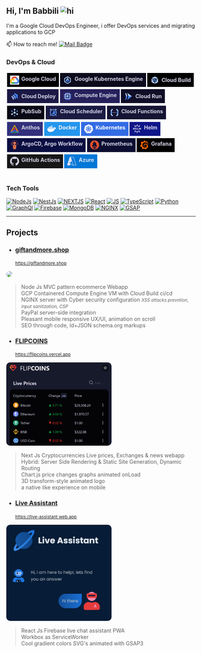 ## Hi, I'm Babbili <img src="https://user-images.githubusercontent.com/1303154/88677602-1635ba80-d120-11ea-84d8-d263ba5fc3c0.gif" width="auto" height="18px" alt="hi">

I'm a Google Cloud DevOps Engineer, i offer DevOps services and migrating applications to GCP

📫 How to reach me! [![Mail Badge](https://img.shields.io/badge/-babbili.dxb@gmail.com-ffffff?style=flat&labelColor=ffffff&logo=gmail&logoColor=ff3838)](mailto:babbili.dxb@gmail.com)


### DevOps & Cloud



<div style="display: flex; flex-wrap: wrap; align-items: center; justify-content: left;">

<div style="display:flex; gap:.4rem; padding:.4rem .5rem; background-color:#000; max-width:fit-content; font-weight: bold; color: hsl(236, 30%, 86%); margin: 0.2rem 0.1rem"><img src="./img/google-cloud-icon.svg" height="24px" width="auto" />Google Cloud</div>

<div style="display:flex; gap:.4rem; padding:.4rem .5rem; background-color: hsl(241, 42%, 8%); max-width:fit-content; font-weight: bold; color: hsl(236, 30%, 86%); margin: 0.2rem 0.1rem"><svg xmlns="http://www.w3.org/2000/svg" width="24px" height="24px" viewBox="0 0 24 24"><title>Google Kubernetes Engine</title><g data-name="Product Icons"><g ><polygon fill="#4285f4" points="14.68 13.06 19.23 15.69 19.23 16.68 14.29 13.83 14.68 13.06"/><polygon fill="#669df6" points="9.98 13.65 4.77 16.66 4.45 15.86 9.53 12.92 9.98 13.65"/><rect fill="#aecbfa" x="11.55" y="3.29" width="0.86" height="5.78"/><path fill="#aecbfa" d="M3.25,7V17L12,22l8.74-5V7L12,2Zm15.63,8.89L12,19.78,5.12,15.89V8.11L12,4.22l6.87,3.89v7.78Z"/><polygon fill="#aecbfa" points="11.98 11.5 15.96 9.21 11.98 6.91 8.01 9.21 11.98 11.5"/><polygon fill="#669df6" points="11.52 12.3 7.66 10.01 7.66 14.6 11.52 16.89 11.52 12.3"/><polygon fill="#4285f4" points="12.48 12.3 12.48 16.89 16.34 14.6 16.34 10.01 12.48 12.3"/></g></g></svg>Google Kubernetes Engine</div>

<div style="display:flex; align-items: center; gap:.4rem; padding:.4rem .5rem; background-color:#000; max-width:fit-content; font-weight: bold; color: hsl(236, 30%, 86%); margin: 0.2rem 0.1rem"><svg xmlns="http://www.w3.org/2000/svg" width="24px" height="24px" viewBox="0 0 24 24"><title>Google Cloud Build ci/cd</title><g data-name="Product Icons"><g ><g ><g ><polygon fill="#4285f4" points="12.15 16.24 15.67 14.21 15.67 10.15 14.49 9.46 10.97 15.56 12.15 16.24"/><polygon fill="#669df6" points="8.63 10.15 8.63 14.21 9.81 14.89 13.34 8.8 12.15 8.11 8.63 10.15"/></g></g></g><polygon fill="#aecbfa" points="11.46 17.45 7.24 15.01 7.24 10.15 3.49 7.98 3.49 17.18 11.46 21.78 11.46 17.45"/><polygon fill="#aecbfa" points="7.93 8.95 12.15 6.51 16.37 8.95 20.13 6.78 12.15 2.17 4.17 6.78 7.93 8.95"/><polygon fill="#aecbfa" points="17.06 15.01 12.84 17.45 12.84 21.78 20.82 17.18 20.82 7.98 17.06 10.15 17.06 15.01"/></g></svg>Cloud Build</div>



<div style="display:flex; align-items: center; gap:.4rem; padding:.4rem .5rem; background-color: hsl(246, 48%, 18%); max-width:fit-content; font-weight: bold; color: hsl(236, 30%, 86%); margin: 0.2rem 0.1rem"><svg xmlns="http://www.w3.org/2000/svg" width="24px" height="24px" viewBox="0 0 24 24"><title>Google Cloud Deploy Delivery Pipelines</title>
    <polygon points="20.39 18.24 20.39 8 11.52 2.89 11.52 7.55 16.37 10.32 16.35 15.91 20.39 18.24" style="fill:#4285f4"/>
    <polygon points="14.79 19.86 14.79 11.23 7.33 6.92 7.33 10.94 11.34 13.23 11.32 17.85 14.79 19.86" style="fill:#669df6"/>
    <polygon points="9.76 21.15 9.76 14.14 3.69 10.64 3.69 14 6.86 15.81 6.84 19.47 9.76 21.15" style="fill:#aecbfa"/>
</svg>Cloud Deploy</div>



<div style="display:flex; gap:.4rem; padding:.4rem .5rem; background-color: hsl(246, 48%, 24%); max-width:fit-content; font-weight: bold; color: hsl(236, 30%, 86%); margin: 0.2rem 0.1rem"><svg xmlns="http://www.w3.org/2000/svg" width="24px" height="24px" viewBox="0 0 24 24"><title>Google Compute Engine</title><g data-name="Product Icons"><rect fill="#aecbfa" x="9" y="9" width="6" height="6"/><rect fill="#669df6" x="11" y="2" width="2" height="4"/><rect fill="#669df6" x="7" y="2" width="2" height="4"/><rect fill="#669df6" x="15" y="2" width="2" height="4"/><rect fill="#4285f4" x="11" y="18" width="2" height="4"/><rect fill="#4285f4" x="7" y="18" width="2" height="4"/><rect fill="#4285f4" x="15" y="18" width="2" height="4"/><rect fill="#4285f4" x="19" y="10" width="2" height="4" transform="translate(8 32) rotate(-90)"/><rect fill="#4285f4" x="19" y="14" width="2" height="4" transform="translate(4 36) rotate(-90)"/><rect fill="#4285f4" x="19" y="6" width="2" height="4" transform="translate(12 28) rotate(-90)"/><rect fill="#669df6" x="3" y="10" width="2" height="4" transform="translate(-8 16) rotate(-90)"/><rect fill="#669df6" x="3" y="14" width="2" height="4" transform="translate(-12 20) rotate(-90)"/><rect fill="#669df6" x="3" y="6" width="2" height="4" transform="translate(-4 12) rotate(-90)"/><path fill="#aecbfa" d="M5,5V19H19V5ZM17,17H7V7H17Z"/><polygon fill="#669df6" points="9 15 15 15 12 12 9 15"/><polygon fill="#4285f4" points="12 12 15 15 15 9 12 12"/></g></svg>Compute Engine</div>


<div style="display:flex; align-items: center; gap:.4rem; padding:.4rem .5rem; background-color: hsl(246, 48%, 10%); max-width:fit-content; font-weight: bold; color: hsl(236, 30%, 86%); margin: 0.2rem 0.1rem"><svg xmlns="http://www.w3.org/2000/svg" width="24px" height="24px" viewBox="0 0 24 24"><title>Serverless Google Cloud Run services, Cloud Run Jobs</title><g data-name="Product Icons"><g ><polygon fill="#aecbfa" points="8.9 2.63 12.02 12 21.38 12 8.9 2.63"/><polygon fill="#4285f4" points="21.38 12 12.02 12 8.9 21.38 21.38 12"/><polygon fill="#4285f4" points="3.44 21.38 6.57 19.81 8.9 12 5.78 12 3.44 21.38"/><polygon fill="#aecbfa" points="3.44 2.63 5.78 12 8.9 12 6.57 4.19 3.44 2.63"/></g></g></svg>Cloud Run</div>

<div style="display:flex; gap:.4rem; padding:.4rem .5rem; background-color: hsl(241, 43%, 6%); max-width:fit-content; font-weight: bold; color: hsl(236, 30%, 86%); margin: 0.2rem 0.1rem"><svg xmlns="http://www.w3.org/2000/svg" xmlns:xlink="http://www.w3.org/1999/xlink" width="24px" height="24px" viewBox="0 0 24 24"><defs><filter id="luminosity-noclip" x="4.64" y="4.19" width="14.73" height="12.76" filterUnits="userSpaceOnUse" color-interpolation-filters="sRGB"><feFlood flood-color="#fff" result="bg"/><feBlend in="SourceGraphic" in2="bg"/></filter><mask id="mask" x="4.64" y="4.19" width="14.73" height="12.76" maskUnits="userSpaceOnUse"><circle filter="url(#luminosity-noclip)" cx="12" cy="12.23" r="3.58"/></mask></defs><title>Google Cloud PubSub realtime streaming messaging system</title><g data-name="Product Icons"><circle fill="#669df6" cx="18.97" cy="8.21" r="1.72"/><circle fill="#669df6" cx="5.03" cy="8.21" r="1.72"/><circle fill="#669df6" cx="12" cy="20.28" r="1.72"/><g mask="url(#mask)"><rect fill="#4285f4" x="14.69" y="10.22" width="1.59" height="8.04" transform="matrix(0.5, -0.87, 0.87, 0.5, -4.59, 20.53)"/><rect fill="#4285f4" x="4.49" y="13.45" width="8.04" height="1.59" transform="translate(-5.98 6.17) rotate(-30)"/><rect fill="#4285f4" x="11.2" y="4.19" width="1.59" height="8.04"/></g><circle fill="#aecbfa" cx="12" cy="12.23" r="2.78"/><circle fill="#aecbfa" cx="5.03" cy="16.25" r="2.19"/><circle fill="#aecbfa" cx="18.97" cy="16.25" r="2.19"/><circle fill="#aecbfa" cx="12" cy="4.19" r="2.19"/></g></svg>PubSub</div>


<div style="display:flex; gap:.4rem; padding:.4rem .5rem; background-color: hsl(241, 43%, 18%); max-width:fit-content; font-weight: bold; color: hsl(236, 30%, 86%); margin: 0.2rem 0.1rem"><svg xmlns="http://www.w3.org/2000/svg" width="24px" height="24px" viewBox="0 0 24 24"><title>Google Cloud Scheduler</title><g data-name="Product Icons"><path fill="#669df6" d="M20,21a1,1,0,0,1-.7-.29l-2-2a1,1,0,0,1,1.41-1.41l2,2a1,1,0,0,1,0,1.41A1,1,0,0,1,20,21Z"/><path fill="#669df6" d="M4,21a1,1,0,0,1-.7-1.71l2-2a1,1,0,0,1,1.42,0,1,1,0,0,1,0,1.41l-2,2A1,1,0,0,1,4,21Z"/><path fill="#4285f4" d="M5.47,17.13,4.25,18.35a11.13,11.13,0,0,0,1.42,1.41l1.22-1.22Z"/><path fill="#4285f4" d="M19.73,18.31l-1-1a1.19,1.19,0,0,0-.23-.16l-1.34,1.34a1.19,1.19,0,0,0,.16.23l1,1A11.13,11.13,0,0,0,19.73,18.31Z"/><g data-name="colored-32/scheduler"><rect fill="none" width="24" height="24"/><g ><g ><path fill="#669df6" d="M12,21a9,9,0,1,1,9-9A9,9,0,0,1,12,21Zm0-2a7,7,0,1,0-7-7A7,7,0,0,0,12,19Z"/><path id="Oval" fill="#4285f4" d="M12,17a5,5,0,0,0,5-5,5,5,0,0,0-5-5v5L7.92,14.91A5,5,0,0,0,12,17Z"/></g></g></g><path fill="#aecbfa" d="M4,6.07a1,1,0,0,1-.71-1.71l2-2a1,1,0,0,1,1.42,0,1,1,0,0,1,0,1.41l-2,2A1,1,0,0,1,4,6.07Z"/><path fill="#aecbfa" d="M20,6.07a1,1,0,0,1-.71-.3l-2-2a1,1,0,0,1,0-1.41,1,1,0,0,1,1.42,0l2,2A1,1,0,0,1,20,6.07Z"/></g></svg>Cloud Scheduler</div>


<div style="display:flex; gap:.4rem; padding:.4rem .5rem; background-color: hsl(241, 43%, 14%); max-width:fit-content; font-weight: bold; color: hsl(236, 30%, 86%); margin: 0.2rem 0.1rem"><svg xmlns="http://www.w3.org/2000/svg" width="24px" height="24px" viewBox="0 0 24 24"><title>Servereless Google Cloud Functions</title><g data-name="Product Icons"><g data-name="colored-32/functions"><g ><polygon fill="#669df6" points="2 15.56 5 18 5 6 2 8.43 2 15.56"/><polygon fill="#4285f4" points="2 10 5 8 5 6 2 10"/><polygon fill="#4285f4" points="5 18 5 16 2 14 5 18"/><polygon fill="#aecbfa" points="8 20 2 14 2 18 6 22 8 20"/></g></g><polygon fill="#aecbfa" points="5.99 2.01 2 6 2.01 10 7.99 4.01 5.99 2.01"/><g data-name="colored-32/functions"><g data-name="Shape"><polygon fill="#669df6" points="22 8.45 19 6.01 19 18.01 22 15.59 22 8.45"/><polygon fill="#4285f4" points="22 14.01 19 16.01 19 18.01 22 14.01"/><polygon fill="#4285f4" points="19 6.01 19 8.01 22 10.01 19 6.01"/><polygon fill="#aecbfa" points="16 4.01 22 10.01 22 6.01 18 2.01 16 4.01"/></g></g><polygon fill="#aecbfa" points="18.01 22 22 18.01 21.99 14.01 16.01 20 18.01 22"/><circle id="Oval" fill="#aecbfa" cx="8" cy="12" r="1"/><circle id="Oval-2" data-name="Oval" fill="#aecbfa" cx="12" cy="12" r="1"/><circle id="Oval-3" data-name="Oval" fill="#aecbfa" cx="15.99" cy="12" r="1"/></g></svg>Cloud Functions</div>



<div style="display:flex; gap:.4rem; padding:.4rem .5rem; background-color: hsl(241, 43%, 34%); max-width:fit-content; font-weight: bold; color: hsl(236, 30%, 86%); margin: 0.2rem 0.1rem"><svg version="1.1" id="Layer_1" xmlns="http://www.w3.org/2000/svg" xmlns:xlink="http://www.w3.org/1999/xlink" x="0px" y="0px" width="24px" height="24px" viewBox="0 0 24 24" style="enable-background:new 0 0 24 24;" xml:space="preserve"><title>Multi-cloud Kubernetes Engine</title>
<polygon fill="#FEBC00" points="6,15.8 12,5.3 18,15.8 23,20.8 23.2,21 23.2,21 12,1.6 0.8,21 0.8,21 1,20.8 "/>
<g>
	<g>
		<polygon fill="#EE3C2B" points="12,9.7 1,20.8 5.6,18.7 12,12.3 18.4,18.7 23,20.8 "/>
	</g>
</g>
<polygon fill="#2BAA4F" points="6,20.6 1.8,22.4 22.2,22.4 18,20.6 "/>
<polygon fill="#3982F8" points="23,20.8 12,15.8 1,20.8 0,22.4 1.8,22.4 12,17.8 22.2,22.4 24,22.4 "/>
</svg>Anthos</div>


<div style="display:flex; gap:.4rem; padding:.4rem .5rem; background-color: #2496ED; max-width:fit-content; font-weight: bold; color: hsl(236, 30%, 97%); margin: 0.2rem 0.1rem"><svg width="24" height="24" viewBox="0 0 24 24" xmlns="http://www.w3.org/2000/svg"><title>Docker</title><path fill="hsl(236, 30%, 97%)" d="M13.983 11.078h2.119a.186.186 0 00.186-.185V9.006a.186.186 0 00-.186-.186h-2.119a.185.185 0 00-.185.185v1.888c0 .102.083.185.185.185m-2.954-5.43h2.118a.186.186 0 00.186-.186V3.574a.186.186 0 00-.186-.185h-2.118a.185.185 0 00-.185.185v1.888c0 .102.082.185.185.185m0 2.716h2.118a.187.187 0 00.186-.186V6.29a.186.186 0 00-.186-.185h-2.118a.185.185 0 00-.185.185v1.887c0 .102.082.185.185.186m-2.93 0h2.12a.186.186 0 00.184-.186V6.29a.185.185 0 00-.185-.185H8.1a.185.185 0 00-.185.185v1.887c0 .102.083.185.185.186m-2.964 0h2.119a.186.186 0 00.185-.186V6.29a.185.185 0 00-.185-.185H5.136a.186.186 0 00-.186.185v1.887c0 .102.084.185.186.186m5.893 2.715h2.118a.186.186 0 00.186-.185V9.006a.186.186 0 00-.186-.186h-2.118a.185.185 0 00-.185.185v1.888c0 .102.082.185.185.185m-2.93 0h2.12a.185.185 0 00.184-.185V9.006a.185.185 0 00-.184-.186h-2.12a.185.185 0 00-.184.185v1.888c0 .102.083.185.185.185m-2.964 0h2.119a.185.185 0 00.185-.185V9.006a.185.185 0 00-.184-.186h-2.12a.186.186 0 00-.186.186v1.887c0 .102.084.185.186.185m-2.92 0h2.12a.185.185 0 00.184-.185V9.006a.185.185 0 00-.184-.186h-2.12a.185.185 0 00-.184.185v1.888c0 .102.082.185.185.185M23.763 9.89c-.065-.051-.672-.51-1.954-.51-.338.001-.676.03-1.01.087-.248-1.7-1.653-2.53-1.716-2.566l-.344-.199-.226.327c-.284.438-.49.922-.612 1.43-.23.97-.09 1.882.403 2.661-.595.332-1.55.413-1.744.42H.751a.751.751 0 00-.75.748 11.376 11.376 0 00.692 4.062c.545 1.428 1.355 2.48 2.41 3.124 1.18.723 3.1 1.137 5.275 1.137.983.003 1.963-.086 2.93-.266a12.248 12.248 0 003.823-1.389c.98-.567 1.86-1.288 2.61-2.136 1.252-1.418 1.998-2.997 2.553-4.4h.221c1.372 0 2.215-.549 2.68-1.009.309-.293.55-.65.707-1.046l.098-.288Z"/></svg>Docker</div>

<div style="display:flex; gap:.4rem; padding:.4rem .5rem; background-color: #326CE5; max-width:fit-content; font-weight: bold; color: #fff; margin: 0.2rem 0.1rem"><svg with="24px" height="24px" viewBox="0 0 24 24" xmlns="http://www.w3.org/2000/svg"><title>Kubernetes</title><path fill="#fff" d="M10.204 14.35l.007.01-.999 2.413a5.171 5.171 0 0 1-2.075-2.597l2.578-.437.004.005a.44.44 0 0 1 .484.606zm-.833-2.129a.44.44 0 0 0 .173-.756l.002-.011L7.585 9.7a5.143 5.143 0 0 0-.73 3.255l2.514-.725.002-.009zm1.145-1.98a.44.44 0 0 0 .699-.337l.01-.005.15-2.62a5.144 5.144 0 0 0-3.01 1.442l2.147 1.523.004-.002zm.76 2.75l.723.349.722-.347.18-.78-.5-.623h-.804l-.5.623.179.779zm1.5-3.095a.44.44 0 0 0 .7.336l.008.003 2.134-1.513a5.188 5.188 0 0 0-2.992-1.442l.148 2.615.002.001zm10.876 5.97l-5.773 7.181a1.6 1.6 0 0 1-1.248.594l-9.261.003a1.6 1.6 0 0 1-1.247-.596l-5.776-7.18a1.583 1.583 0 0 1-.307-1.34L2.1 5.573c.108-.47.425-.864.863-1.073L11.305.513a1.606 1.606 0 0 1 1.385 0l8.345 3.985c.438.209.755.604.863 1.073l2.062 8.955c.108.47-.005.963-.308 1.34zm-3.289-2.057c-.042-.01-.103-.026-.145-.034-.174-.033-.315-.025-.479-.038-.35-.037-.638-.067-.895-.148-.105-.04-.18-.165-.216-.216l-.201-.059a6.45 6.45 0 0 0-.105-2.332 6.465 6.465 0 0 0-.936-2.163c.052-.047.15-.133.177-.159.008-.09.001-.183.094-.282.197-.185.444-.338.743-.522.142-.084.273-.137.415-.242.032-.024.076-.062.11-.089.24-.191.295-.52.123-.736-.172-.216-.506-.236-.745-.045-.034.027-.08.062-.111.088-.134.116-.217.23-.33.35-.246.25-.45.458-.673.609-.097.056-.239.037-.303.033l-.19.135a6.545 6.545 0 0 0-4.146-2.003l-.012-.223c-.065-.062-.143-.115-.163-.25-.022-.268.015-.557.057-.905.023-.163.061-.298.068-.475.001-.04-.001-.099-.001-.142 0-.306-.224-.555-.5-.555-.275 0-.499.249-.499.555l.001.014c0 .041-.002.092 0 .128.006.177.044.312.067.475.042.348.078.637.056.906a.545.545 0 0 1-.162.258l-.012.211a6.424 6.424 0 0 0-4.166 2.003 8.373 8.373 0 0 1-.18-.128c-.09.012-.18.04-.297-.029-.223-.15-.427-.358-.673-.608-.113-.12-.195-.234-.329-.349-.03-.026-.077-.062-.111-.088a.594.594 0 0 0-.348-.132.481.481 0 0 0-.398.176c-.172.216-.117.546.123.737l.007.005.104.083c.142.105.272.159.414.242.299.185.546.338.743.522.076.082.09.226.1.288l.16.143a6.462 6.462 0 0 0-1.02 4.506l-.208.06c-.055.072-.133.184-.215.217-.257.081-.546.11-.895.147-.164.014-.305.006-.48.039-.037.007-.09.02-.133.03l-.004.002-.007.002c-.295.071-.484.342-.423.608.061.267.349.429.645.365l.007-.001.01-.003.129-.029c.17-.046.294-.113.448-.172.33-.118.604-.217.87-.256.112-.009.23.069.288.101l.217-.037a6.5 6.5 0 0 0 2.88 3.596l-.09.218c.033.084.069.199.044.282-.097.252-.263.517-.452.813-.091.136-.185.242-.268.399-.02.037-.045.095-.064.134-.128.275-.034.591.213.71.248.12.556-.007.69-.282v-.002c.02-.039.046-.09.062-.127.07-.162.094-.301.144-.458.132-.332.205-.68.387-.897.05-.06.13-.082.215-.105l.113-.205a6.453 6.453 0 0 0 4.609.012l.106.192c.086.028.18.042.256.155.136.232.229.507.342.84.05.156.074.295.145.457.016.037.043.09.062.129.133.276.442.402.69.282.247-.118.341-.435.213-.71-.02-.039-.045-.096-.065-.134-.083-.156-.177-.261-.268-.398-.19-.296-.346-.541-.443-.793-.04-.13.007-.21.038-.294-.018-.022-.059-.144-.083-.202a6.499 6.499 0 0 0 2.88-3.622c.064.01.176.03.213.038.075-.05.144-.114.28-.104.266.039.54.138.87.256.154.06.277.128.448.173.036.01.088.019.13.028l.009.003.007.001c.297.064.584-.098.645-.365.06-.266-.128-.537-.423-.608zM16.4 9.701l-1.95 1.746v.005a.44.44 0 0 0 .173.757l.003.01 2.526.728a5.199 5.199 0 0 0-.108-1.674A5.208 5.208 0 0 0 16.4 9.7zm-4.013 5.325a.437.437 0 0 0-.404-.232.44.44 0 0 0-.372.233h-.002l-1.268 2.292a5.164 5.164 0 0 0 3.326.003l-1.27-2.296h-.01zm1.888-1.293a.44.44 0 0 0-.27.036.44.44 0 0 0-.214.572l-.003.004 1.01 2.438a5.15 5.15 0 0 0 2.081-2.615l-2.6-.44-.004.005z"/></svg>Kubernetes</div>


<div style="display:flex; gap:.4rem; padding:.4rem .5rem; background-color: #0F1689; max-width:fit-content; font-weight: bold; color: hsl(236, 30%, 88%); margin: 0.2rem 0.1rem"><svg width="24" height="24" viewBox="0 0 24 24" xmlns="http://www.w3.org/2000/svg"><title>Helm</title><path fill="hsl(236, 30%, 88%)" d="M12.337 0c-.475 0-.861 1.016-.861 2.269 0 .527.069 1.011.183 1.396a8.514 8.514 0 0 0-3.961 1.22 5.229 5.229 0 0 0-.595-1.093c-.606-.866-1.34-1.436-1.79-1.43a.381.381 0 0 0-.217.066c-.39.273-.123 1.326.596 2.353.267.381.559.705.84.948a8.683 8.683 0 0 0-1.528 1.716h1.734a7.179 7.179 0 0 1 5.381-2.421 7.18 7.18 0 0 1 5.382 2.42h1.733a8.687 8.687 0 0 0-1.32-1.53c.35-.249.735-.643 1.078-1.133.719-1.027.986-2.08.596-2.353a.382.382 0 0 0-.217-.065c-.45-.007-1.184.563-1.79 1.43a4.897 4.897 0 0 0-.676 1.325 8.52 8.52 0 0 0-3.899-1.42c.12-.39.193-.887.193-1.429 0-1.253-.386-2.269-.862-2.269zM1.624 9.443v5.162h1.358v-1.968h1.64v1.968h1.357V9.443H4.62v1.838H2.98V9.443zm5.912 0v5.162h3.21v-1.108H8.893v-.95h1.64v-1.142h-1.64v-.84h1.853V9.443zm4.698 0v5.162h3.218v-1.362h-1.86v-3.8zm4.706 0v5.162h1.364v-2.643l1.357 1.225 1.35-1.232v2.65h1.365V9.443h-.614l-2.1 1.914-2.109-1.914zm-11.82 7.28a8.688 8.688 0 0 0 1.412 1.548 5.206 5.206 0 0 0-.841.948c-.719 1.027-.985 2.08-.596 2.353.39.273 1.289-.338 2.007-1.364a5.23 5.23 0 0 0 .595-1.092 8.514 8.514 0 0 0 3.961 1.219 5.01 5.01 0 0 0-.183 1.396c0 1.253.386 2.269.861 2.269.476 0 .862-1.016.862-2.269 0-.542-.072-1.04-.193-1.43a8.52 8.52 0 0 0 3.9-1.42c.121.4.352.865.675 1.327.719 1.026 1.617 1.637 2.007 1.364.39-.273.123-1.326-.596-2.353-.343-.49-.727-.885-1.077-1.135a8.69 8.69 0 0 0 1.202-1.36h-1.771a7.174 7.174 0 0 1-5.227 2.252 7.174 7.174 0 0 1-5.226-2.252z"/></svg>Helm</div>

<div style="display:flex; gap:.4rem; padding:.4rem .5rem; background-color: hsl(237, 70%, 15%); max-width:fit-content; font-weight: bold; color: hsl(236, 30%, 86%); margin: 0.2rem 0.1rem"><svg width="24" height="24" viewBox="0 0 24 24" xmlns="http://www.w3.org/2000/svg"><title>Argo</title><path fill="#EF7B4D" d="M12.581 0c.436.037.871.1 1.299.186 1.679.383 3.121 1.213 4.382 2.365 1.161 1.06 1.917 2.372 2.335 3.881.089.321.216.56.586.624.205.035.238.245.239.43.003.646.002 1.294.002 1.94l-.002 1.21c-.001.356-.116.479-.466.474-.211-.003-.293.119-.344.291-.146.489-.33.966-.552 1.426-.818 1.682-2.084 2.938-3.688 3.87-.077.045-.155.088-.233.131-.252.137-.258.146-.155.415.114.299.358.529.664.625.269.096.553.134.827.21a.672.672 0 0 1 .236.094c-.066.082-.156.067-.231.082-.36.073-.713.184-1.086.17a1.275 1.275 0 0 1-.438-.064c-.114-.045-.152-.006-.176.109a5.354 5.354 0 0 0-.084.92c-.015.617-.071 1.23-.112 1.844-.042.598-.018.651.558.842.281.094.563.187.842.286.069.024.15.038.192.117-.04.057-.098.035-.146.035-.493.003-.985.005-1.478.001-.524-.005-.806-.282-.845-.803-.055-.762-.12-1.524-.182-2.286a.947.947 0 0 0-.026-.12c-.079.455-.065.879-.084 1.298-.023.528-.008 1.057-.007 1.584 0 .27.086.388.335.483.359.135.711.295 1.114.262.141-.012.276.062.402.129.032.017.073.033.069.073-.004.043-.049.047-.084.045-.657-.019-1.317.065-1.972-.028-.323-.046-.533-.236-.631-.552-.094-.303-.114-.617-.137-.93-.046-.626-.078-1.253-.116-1.88a.222.222 0 0 0-.061-.171.282.282 0 0 0-.031.193c-.002.956-.002 1.911-.001 2.866 0 .388.123.575.494.708.481.172.976.298 1.47.423.11.028.225.047.242.192h-1.852c-.051-.01-.103-.022-.155-.03-.701-.1-1.001-.372-1.143-1.042l-.067-.331-.226-1.103c-.069.12-.118.25-.144.386-.083.399-.151.802-.243 1.2-.113.493-.444.763-.932.857l-.33.063H8.558c.057-.171.216-.185.355-.221.476-.127.96-.223 1.417-.409a.603.603 0 0 0 .397-.521c.058-.435.002-.865-.013-1.296a1.528 1.528 0 0 0-.078-.315.405.405 0 0 0-.071.207c-.026.296-.049.591-.075.886-.038.432-.273.716-.679.81a1.702 1.702 0 0 1-.37.045c-.557.003-1.115-.001-1.673-.005-.048 0-.109.019-.148-.065.178-.103.377-.168.582-.187a5.67 5.67 0 0 0 .939-.193c.42-.114.522-.249.512-.687-.023-.931-.091-1.86-.069-2.791.004-.184.001-.368.001-.551a2.387 2.387 0 0 0-.05.385 40.299 40.299 0 0 1-.186 2.623c-.052.513-.296.748-.804.805-.446.051-.889.002-1.332-.02-.108-.006-.234.012-.339-.064.043-.066.106-.07.16-.087.362-.115.725-.224 1.086-.344.246-.081.35-.235.355-.492a2.241 2.241 0 0 0-.003-.232 45.315 45.315 0 0 1-.105-2.149 5.487 5.487 0 0 0-.035-.478c-.024-.188-.131-.287-.295-.258-.505.092-.99-.006-1.473-.139-.059-.016-.134-.007-.178-.088a.986.986 0 0 1 .285-.09c.255-.052.507-.121.753-.208.312-.112.564-.347.695-.651.089-.203.056-.317-.112-.398-1.418-.683-2.512-1.73-3.391-3.017a8.152 8.152 0 0 1-1.123-2.447c-.067-.246-.156-.3-.383-.26-.306.053-.401.006-.535-.273v-3.49c.144-.303.205-.341.534-.329.235.01.247-.004.309-.242.396-1.508 1.082-2.861 2.171-3.988C6.9 1.42 8.523.631 10.34.203c.456-.108.922-.15 1.387-.203h.854Zm7.974 8.948a7.34 7.34 0 0 0-.048-.938 8.353 8.353 0 0 0-.099-.65c-.598-2.964-2.344-5.02-5.051-6.268-1.553-.715-3.21-.835-4.878-.511-3.248.633-5.396 2.583-6.539 5.652-.436 1.173-.495 2.406-.37 3.65.087.935.339 1.846.745 2.694.585 1.213 1.444 2.207 2.477 3.058.343.286.719.528 1.121.719.235.111.247.105.245-.146.006-.16.003-.32-.009-.48-.125-1.02-.142-2.045-.169-3.069a.392.392 0 0 0-.184-.353c-.385-.268-.713-.592-.921-1.019-.474-.97-.372-2.361.813-3.215.136-.097.217-.19.198-.373a1.724 1.724 0 0 1 .031-.442c.177-1.187.748-2.138 1.722-2.84.68-.492 1.442-.772 2.286-.782.483-.007.953.11 1.414.244 1.609.467 2.846 2.07 2.845 3.697a.64.64 0 0 0 .268.565c.463.371.821.83.943 1.426.22 1.077-.083 1.982-.979 2.634-.266.194-.347.406-.333.698.002.047 0 .095-.002.142l-.062 1.439c-.025.586-.138 1.165-.117 1.754.008.223.006.226.201.128a7.46 7.46 0 0 0 2.393-1.903c1.32-1.577 2.074-3.372 2.059-5.511ZM9.117 12.102c1.489.021 2.443-1.578 1.716-2.879a1.937 1.937 0 0 0-1.699-.991c-1.094-.004-1.954.822-1.958 1.881-.005 1.148.813 1.985 1.941 1.989Zm5.794 0c1.101.002 1.935-.823 1.935-1.917 0-1.091-.846-1.949-1.92-1.947-1.064.003-1.94.866-1.943 1.915-.003 1.105.831 1.948 1.928 1.949Zm-1.472 1.937c-.208.128-.407.277-.63.384-.536.257-1.063.257-1.579-.048-.158-.094-.308-.201-.464-.298-.047-.028-.092-.103-.15-.062-.044.03-.01.1-.001.151.037.179.064.362.082.544.027.565.293.992.742 1.31a.984.984 0 0 0 .791.186c.565-.119 1.025-.614 1.124-1.218.043-.266.005-.544.109-.803a.133.133 0 0 0-.024-.146Zm-8.78-4.92c-.012-1.102.143-2.055.54-2.961.633-1.443 1.642-2.553 2.98-3.374a.378.378 0 0 1 .459.067c.06.06.036.118.01.178a1.09 1.09 0 0 1-.48.51c-1.079.639-1.829 1.571-2.357 2.688a6.325 6.325 0 0 0-.618 2.986c.055 1.309.439 2.516 1.213 3.588.088.104.148.23.173.365.01.08.059.168-.031.228a.312.312 0 0 1-.288.041.502.502 0 0 1-.234-.185c-.72-.979-1.193-2.056-1.331-3.273-.036-.326-.004-.653-.036-.858ZM8.94 2.34a.373.373 0 0 1 .378-.382c.211.001.409.226.416.473.004.138-.309.39-.476.386-.189-.005-.318-.2-.318-.477Zm-.465 7.48a.609.609 0 0 1 .586-.631c.38-.003.671.271.675.633.004.356-.27.622-.639.621-.38-.002-.621-.241-.622-.623Zm6.496.623c-.381-.002-.625-.255-.621-.646a.635.635 0 0 1 .596-.613.656.656 0 0 1 .669.643c.001.354-.275.618-.644.616Z"/></svg>ArgoCD, Argo Workflow</div>


<div style="display:flex; gap:.4rem; padding:.4rem .5rem; background-color: hsl(237, 60%, 12%); max-width:fit-content; font-weight: bold; color: hsl(236, 30%, 86%); margin: 0.2rem 0.1rem"><svg with="24" height="24" viewBox="0 0 24 24" xmlns="http://www.w3.org/2000/svg"><title>Prometheus</title><path fill="#E6522C" d="M12 0C5.373 0 0 5.372 0 12c0 6.627 5.373 12 12 12s12-5.373 12-12c0-6.628-5.373-12-12-12zm0 22.46c-1.885 0-3.414-1.26-3.414-2.814h6.828c0 1.553-1.528 2.813-3.414 2.813zm5.64-3.745H6.36v-2.046h11.28v2.046zm-.04-3.098H6.391c-.037-.043-.075-.086-.111-.13-1.155-1.401-1.427-2.133-1.69-2.879-.005-.025 1.4.287 2.395.511 0 0 .513.119 1.262.255-.72-.843-1.147-1.915-1.147-3.01 0-2.406 1.845-4.508 1.18-6.207.648.053 1.34 1.367 1.387 3.422.689-.951.977-2.69.977-3.755 0-1.103.727-2.385 1.454-2.429-.648 1.069.168 1.984.894 4.256.272.854.237 2.29.447 3.201.07-1.892.395-4.652 1.595-5.605-.529 1.2.079 2.702.494 3.424.671 1.164 1.078 2.047 1.078 3.716a4.642 4.642 0 01-1.11 2.996c.792-.149 1.34-.283 1.34-.283l2.573-.502s-.374 1.538-1.81 3.019z"/></svg>Prometheus</div>


<div style="display:flex; gap:.4rem; padding:.4rem .5rem; background-color: #000; max-width:fit-content; font-weight: bold; color: hsl(236, 30%, 86%); margin: 0.2rem 0.1rem"><svg width="24" height="24" viewBox="0 0 24 24" xmlns="http://www.w3.org/2000/svg"><title>Grafana</title><path fill="#F46800" d="M23.02 10.59a8.578 8.578 0 0 0-.862-3.034 8.911 8.911 0 0 0-1.789-2.445c.337-1.342-.413-2.505-.413-2.505-1.292-.08-2.113.4-2.416.62-.052-.02-.102-.044-.154-.064-.22-.089-.446-.172-.677-.247-.231-.073-.47-.14-.711-.197a9.867 9.867 0 0 0-.875-.161C14.557.753 12.94 0 12.94 0c-1.804 1.145-2.147 2.744-2.147 2.744l-.018.093c-.098.029-.2.057-.298.088-.138.042-.275.094-.413.143-.138.055-.275.107-.41.166a8.869 8.869 0 0 0-1.557.87l-.063-.029c-2.497-.955-4.716.195-4.716.195-.203 2.658.996 4.33 1.235 4.636a11.608 11.608 0 0 0-.607 2.635C1.636 12.677.953 15.014.953 15.014c1.926 2.214 4.171 2.351 4.171 2.351.003-.002.006-.002.006-.005.285.509.615.994.986 1.446.156.19.32.371.488.548-.704 2.009.099 3.68.099 3.68 2.144.08 3.553-.937 3.849-1.173a9.784 9.784 0 0 0 3.164.501h.08l.055-.003.107-.002.103-.005.003.002c1.01 1.44 2.788 1.646 2.788 1.646 1.264-1.332 1.337-2.653 1.337-2.94v-.058c0-.02-.003-.039-.003-.06.265-.187.52-.387.758-.6a7.875 7.875 0 0 0 1.415-1.7c1.43.083 2.437-.885 2.437-.885-.236-1.49-1.085-2.216-1.264-2.354l-.018-.013-.016-.013a.217.217 0 0 1-.031-.02c.008-.092.016-.18.02-.27.011-.162.016-.323.016-.48v-.253l-.005-.098-.008-.135a1.891 1.891 0 0 0-.01-.13c-.003-.042-.008-.083-.013-.125l-.016-.124-.018-.122a6.215 6.215 0 0 0-2.032-3.73 6.015 6.015 0 0 0-3.222-1.46 6.292 6.292 0 0 0-.85-.048l-.107.002h-.063l-.044.003-.104.008a4.777 4.777 0 0 0-3.335 1.695c-.332.4-.592.84-.768 1.297a4.594 4.594 0 0 0-.312 1.817l.003.091c.005.055.007.11.013.164a3.615 3.615 0 0 0 .698 1.82 3.53 3.53 0 0 0 1.827 1.282c.33.098.66.14.971.137.039 0 .078 0 .114-.002l.063-.003c.02 0 .041-.003.062-.003.034-.002.065-.007.099-.01.007 0 .018-.003.028-.003l.031-.005.06-.008a1.18 1.18 0 0 0 .112-.02c.036-.008.072-.013.109-.024a2.634 2.634 0 0 0 .914-.415c.028-.02.056-.041.085-.065a.248.248 0 0 0 .039-.35.244.244 0 0 0-.309-.06l-.078.042c-.09.044-.184.083-.283.116a2.476 2.476 0 0 1-.475.096c-.028.003-.054.006-.083.006l-.083.002c-.026 0-.054 0-.08-.002l-.102-.006h-.012l-.024.006c-.016-.003-.031-.003-.044-.006-.031-.002-.06-.007-.091-.01a2.59 2.59 0 0 1-.724-.213 2.557 2.557 0 0 1-.667-.438 2.52 2.52 0 0 1-.805-1.475 2.306 2.306 0 0 1-.029-.444l.006-.122v-.023l.002-.031c.003-.021.003-.04.005-.06a3.163 3.163 0 0 1 1.352-2.29 3.12 3.12 0 0 1 .937-.43 2.946 2.946 0 0 1 .776-.101h.06l.07.002.045.003h.026l.07.005a4.041 4.041 0 0 1 1.635.49 3.94 3.94 0 0 1 1.602 1.662 3.77 3.77 0 0 1 .397 1.414l.005.076.003.075c.002.026.002.05.002.075 0 .024.003.052 0 .07v.065l-.002.073-.008.174a6.195 6.195 0 0 1-.08.639 5.1 5.1 0 0 1-.267.927 5.31 5.31 0 0 1-.624 1.13 5.052 5.052 0 0 1-3.237 2.014 4.82 4.82 0 0 1-.649.066l-.039.003h-.287a6.607 6.607 0 0 1-1.716-.265 6.776 6.776 0 0 1-3.4-2.274 6.75 6.75 0 0 1-.746-1.15 6.616 6.616 0 0 1-.714-2.596l-.005-.083-.002-.02v-.056l-.003-.073v-.096l-.003-.104v-.07l.003-.163c.008-.22.026-.45.054-.678a8.707 8.707 0 0 1 .28-1.355c.128-.444.286-.872.473-1.277a7.04 7.04 0 0 1 1.456-2.1 5.925 5.925 0 0 1 .953-.763c.169-.111.343-.213.524-.306.089-.05.182-.091.273-.135.047-.02.093-.042.138-.062a7.177 7.177 0 0 1 .714-.267l.145-.045c.049-.015.098-.026.148-.041.098-.029.197-.052.296-.076.049-.013.1-.02.15-.033l.15-.032.151-.028.076-.013.075-.01.153-.024c.057-.01.114-.013.171-.023l.169-.021c.036-.003.073-.008.106-.01l.073-.008.036-.003.042-.002c.057-.003.114-.008.171-.01l.086-.006h.023l.037-.003.145-.007a7.999 7.999 0 0 1 1.708.125 7.917 7.917 0 0 1 2.048.68 8.253 8.253 0 0 1 1.672 1.09l.09.077.089.078c.06.052.114.107.171.159.057.052.112.106.166.16.052.055.107.107.159.164a8.671 8.671 0 0 1 1.41 1.978c.012.026.028.052.04.078l.04.078.075.156c.023.051.05.1.07.153l.065.15a8.848 8.848 0 0 1 .45 1.34.19.19 0 0 0 .201.142.186.186 0 0 0 .172-.184c.01-.246.002-.532-.024-.856z"/></svg>Grafana</div>


<div style="display:flex; gap:.4rem; padding:.4rem .5rem; background-color: #181717; max-width:fit-content; font-weight: bold; color: hsl(236, 30%, 86%); margin: 0.2rem 0.1rem"><svg width="24" height="24" viewBox="0 0 24 24" xmlns="http://www.w3.org/2000/svg"><title>GitHub</title><path fill="hsl(236, 30%, 86%)" d="M12 .297c-6.63 0-12 5.373-12 12 0 5.303 3.438 9.8 8.205 11.385.6.113.82-.258.82-.577 0-.285-.01-1.04-.015-2.04-3.338.724-4.042-1.61-4.042-1.61C4.422 18.07 3.633 17.7 3.633 17.7c-1.087-.744.084-.729.084-.729 1.205.084 1.838 1.236 1.838 1.236 1.07 1.835 2.809 1.305 3.495.998.108-.776.417-1.305.76-1.605-2.665-.3-5.466-1.332-5.466-5.93 0-1.31.465-2.38 1.235-3.22-.135-.303-.54-1.523.105-3.176 0 0 1.005-.322 3.3 1.23.96-.267 1.98-.399 3-.405 1.02.006 2.04.138 3 .405 2.28-1.552 3.285-1.23 3.285-1.23.645 1.653.24 2.873.12 3.176.765.84 1.23 1.91 1.23 3.22 0 4.61-2.805 5.625-5.475 5.92.42.36.81 1.096.81 2.22 0 1.606-.015 2.896-.015 3.286 0 .315.21.69.825.57C20.565 22.092 24 17.592 24 12.297c0-6.627-5.373-12-12-12"/></svg>GitHub Actions</div>


<div style="display:flex; gap:.4rem; padding:.4rem .5rem; background-color: #0078D7; max-width:fit-content; font-weight: bold; color: hsl(236, 30%, 90%); margin: 0.2rem 0.1rem"><svg width="24" height="24" viewBox="0 0 24 24" xmlns="http://www.w3.org/2000/svg"><title>Microsoft Azure</title><path fill="hsl(236, 30%, 90%)" d="M22.379 23.343a1.62 1.62 0 0 0 1.536-2.14v.002L17.35 1.76A1.62 1.62 0 0 0 15.816.657H8.184A1.62 1.62 0 0 0 6.65 1.76L.086 21.204a1.62 1.62 0 0 0 1.536 2.139h4.741a1.62 1.62 0 0 0 1.535-1.103l.977-2.892 4.947 3.675c.28.208.618.32.966.32m-3.084-12.531 3.624 10.739a.54.54 0 0 1-.51.713v-.001h-.03a.54.54 0 0 1-.322-.106l-9.287-6.9h4.853m6.313 7.006c.116-.326.13-.694.007-1.058L9.79 1.76a1.722 1.722 0 0 0-.007-.02h6.034a.54.54 0 0 1 .512.366l6.562 19.445a.54.54 0 0 1-.338.684"/></svg>Azure</div>



</div>

<br />

### Tech Tools



 <div align="left">


[![NodeJs](https://img.shields.io/badge/-Node%20JS-3C873A?style=for-the-badge&logo=node.js&logoColor=ffffff)](#)
[![NestJs](https://img.shields.io/badge/-Nest%20JS-e2e2e2?style=for-the-badge&logo=nestjs&logoColor=E0234E)](#)
 [![NEXTJS](https://img.shields.io/badge/-NEXT%20JS-191826?style=for-the-badge&logo=next.js&logoColor=fff)](#)
 [![React](https://img.shields.io/badge/-React-61DBFB?style=for-the-badge&logo=react&logoColor=000)](#)
 [![JS](https://img.shields.io/badge/-JavaScript-000000?style=for-the-badge&logo=JavaScript&logoColor=F7DF1E)](#)
 [![TypeScript](https://img.shields.io/badge/-TypeScript-000000?style=for-the-badge&logo=TypeScript&logoColor=3178C6)](#)
 [![Python](https://img.shields.io/badge/-Python-000000?style=for-the-badge&logo=Python&logoColor=3776AB)](#)
 [![GraphQl](https://img.shields.io/badge/-GraphQl-e535ab?style=for-the-badge&logo=graphql&logoColor=ffffff)](#)
 [![Firebase](https://img.shields.io/badge/-Firebase-343c46?style=for-the-badge&logo=firebase&logoColor=FFCA28)](#)
 [![MongoDB](https://img.shields.io/badge/-MongoDB-47A248?style=for-the-badge&logo=mongodb&logoColor=fff)](#)
 [![NGINX](https://img.shields.io/badge/-NGINX-009639?style=for-the-badge&logo=nginx&logoColor=fff)](#)
[![GSAP](https://img.shields.io/badge/-GSAP%203-88CE02?style=for-the-badge&logo=greensock&logoColor=ffffff)](#)
</div>


___


## Projects

- ### [giftandmore.shop](https://giftandmore.shop)
  <small>https://giftandmore.shop</small><br />

<img src="https://www.giftandmore.shop/img/search-engine-img.jpg" width="280px" height="auto" style="border-radius: 10px;" />

> Node Js MVC pattern ecommerce Webapp <br />
> GCP Containered Compute Engine VM with Cloud Build ci/cd <br />
> NGINX server with Cyber security configuration  <small> *XSS attacks prevntion, input sanitization, CSP*</small><br />
> PayPal server-side integration<br />
> Pleasant mobile responsive UX/UI, animation on scroll<br />
> SEO through code, ld+JSON schema.org markups


- ### [FLIPCOINS](https://flipcoins.vercel.app/) 
  <small>https://flipcoins.vercel.app</small><br />

<img src="./img/flipcoins.png" width="280px" height="auto" style="border-radius: 10px;" />

>Next Js Cryptocurrencies Live prices, Exchanges & news webapp<br />
>Hybrid: Server Side Rendering & Static Site Generation, Dynamic Routing<br />
>Chart.js price changes graphs animated onLoad<br />
>3D transform-style animated logo<br />
>a native like experience on mobile
 

- ### [Live Assistant](https://live-assistant.web.app) 
  <small>https://live-assistant.web.app</small><br />

<img src="./img/live-assistant.png" width="280px" height="auto" style="border-radius: 10px;" />

>React Js Firebase live chat assistant PWA<br />
>Workbox as ServiceWorker<br />
>Cool gradient colors SVG's animated with GSAP3

